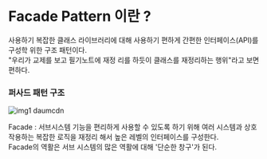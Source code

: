 # Facade Pattern 이란 ?
사용하기 복잡한 클래스 라이브러리에 대해 사용하기 편하게 간편한 인터페이스(API)를 구성학 위한 구조 패턴이다.    
"우리가 교제를 보고 필기노트에 재정 리를 하듯이 클래스를 재정리하는 행위"라고 보면 편하다.    
### 퍼사드 패턴 구조
![img1 daumcdn](https://github.com/kj-cs-study/CS-Study/assets/37789623/1aa44b3c-51f9-4392-ba3d-a7565785164a)

Facade : 서브시스템 기능을 편리하게 사용할 수 있도록 하기 위해 여러 시스템과 상호 작용하는 복잡한 로직을 재정리 해서 높은 레벨의 인터페이스를 구성한다.      
Facade의 역활은 서브 시스템의 많은 역활에 대해 '단순한 창구'가 된다.
